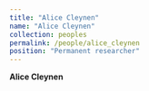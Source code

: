 ```yaml
---
title: "Alice Cleynen"
name: "Alice Cleynen"
collection: peoples
permalink: /people/alice_cleynen
position: "Permanent researcher"
---
```


**Alice Cleynen**
